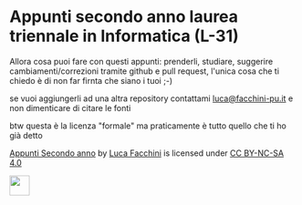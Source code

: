 # Appunti secondo anno laurea triennale in Informatica (L-31)
Allora cosa puoi fare con questi appunti: prenderli, studiare, suggerire cambiamenti/correzioni tramite github e pull request, l'unica cosa che ti chiedo è di non far firnta che siano i tuoi ;-)

se vuoi aggiungerli ad una altra repository contattami [luca@facchini-pu.it](mailto:luca@fc-software.it) e non dimenticare di citare le fonti

btw questa è la licenza "formale" ma praticamente è tutto quello che ti ho già detto

[Appunti Secondo anno](https://github.com/lucafano04/appuntiSecondoAnno) by [Luca Facchini](https://github.com/lucafano04/) is licensed under [CC BY-NC-SA 4.0](https://creativecommons.org/licenses/by-nc-sa/4.0/?ref=chooser-v1)

[<img src="https://mirrors.creativecommons.org/presskit/buttons/88x31/png/by-nc-sa.png" height="35px"/>](https://creativecommons.org/licenses/by-nc-sa/4.0/?ref=chooser-v1)

